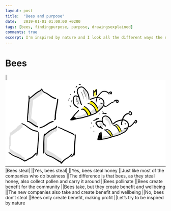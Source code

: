```yaml
---
layout: post
title:  "Bees and purpose"
date:   2019-01-01 01:00:00 +0200
tags: [bees, findingpurpose, purpose, drawingsexplained]
comments: true
excerpt: I'm inspired by nature and I look all the different ways the nature is in her purpose.
---
```

# Bees

|![The presentation](/assets/bees.png)|Bees steal|
||Yes, bees steal|
||Yes, bees steal honey
||Just like most of the companies who do business
||The difference is that bees, as they steal honey, also collect pollen and carry it around
||Bees pollinate
||Bees create benefit for the community
||Bees take, but they create benefit and wellbeing
||The new companies also take and create benefit and wellbeing
||No, bees don’t steal
||Bees only create benefit, making profit
||Let’s try to be inspired by nature
